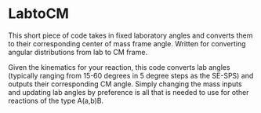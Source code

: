 # LabtoCM
This short piece of code takes in fixed laboratory angles and converts them to their corresponding center of mass frame angle. Written for converting angular distributions from lab to CM frame.

Given the kinematics for your reaction, this code converts lab angles (typically ranging from 15-60 degrees in 5 degree steps as the SE-SPS) and outputs their corresponding CM angle. Simply changing the mass inputs and updating lab angles by preference is all that is needed to use for other reactions of the type A(a,b)B.
